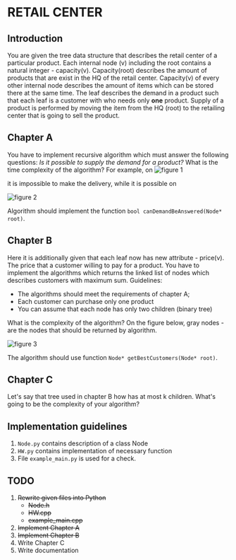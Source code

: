 # RETAIL CENTER

## Introduction
You are given the tree data structure that describes the retail center of a particular product. Each internal node (v) including the root contains a natural integer - capacity(v). Capacity(root) describes the amount of products that are exist in the HQ of the retail center. Capacity(v) of every other internal node describes the amount of items which can be stored there at the same time. The leaf describes the demand in a product such that each leaf is a customer with who needs only **one** product. Supply of a product is performed by moving the item from the HQ (root) to the retailing center that is going to sell the product. 

## Chapter A
You have to implement recursive algorithm which must answer the following questions: *Is it possible to supply the demand for a product?* What is the time complexity of the algorithm? For example, on ![figure 1](https://raw.github.com/bolshchikov/retail-center/master/img/ex1.png) 

it is impossible to make the delivery, while it is possible on

![figure 2](https://raw.github.com/bolshchikov/retail-center/master/img/ex2.png)

Algorithm should implement the function `bool canDemandBeAnswered(Node* root)`.

## Chapter B
Here it is additionally given that each leaf now has new attribute - price(v). The price that a customer willing to pay for a product. You have to implement the algorithms which returns the linked list of nodes which describes customers with maximum sum. Guidelines:

* The algorithms should meet the requirements of chapter A;
* Each customer can purchase only one product
* You can assume that each node has only two children (binary tree)

What is the complexity of the algorithm?
On the figure below, gray nodes - are the nodes that should be returned by algorithm.

![figure 3](https://raw.github.com/bolshchikov/retail-center/master/img/ex3.png) 

The algorithm should use function `Node* getBestCustomers(Node* root)`.

## Chapter C
Let's say that tree used in chapter B how has at most k children. What's going to be the complexity of your algorithm?

## Implementation guidelines
1. `Node.py` contains description of a class Node
2. `HW.py` contains implementation of necessary function
3. File `example_main.py` is used for a check.

## TODO
1. <del>Rewrite given files into Python</del>
	* <del>Node.h</del>
	* <del>HW.cpp</del>
	* <del>example_main.cpp</del>
2. <del>Implement Chapter A</del>
3. <del>Implement Chapter B</del>
4. Write Chapter C
5. Write documentation